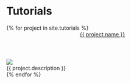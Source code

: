 # Tutorials

<div class="flex two">
{% for project in site.tutorials %}
<div>
    <article class="card">
        <header>
            <a href="{{ project.url }}">{{ project.name }}</a>
        </header>
        <footer>
        <img src="{{ project.image }}">
            <div>{{ project.description }}</div>
        </footer>
    </article>
</div>
{% endfor %}
</div>